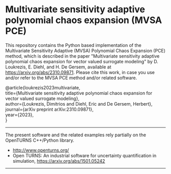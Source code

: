 # Multivariate sensitivity adaptive polynomial chaos expansion (MVSA PCE)

This repository contains the Python based implementation of the Multivariate Sensitivity Adaptive (MVSA) Polynomial Chaos Expansion (PCE) method, which is described in the paper "Multivariate sensitivity adaptive polynomial chaos expansion for vector valued surrogate modeling" by D. Loukrezis, E. Diehl, and H. De Gersem, available at https://arxiv.org/abs/2310.09871. Please cite this work, in case you use and/or refer to the MVSA PCE method and/or related software.

@article{loukrezis2023multivariate,  
title={Multivariate sensitivity adaptive polynomial chaos expansion for vector valued surrogate modeling},  
author={Loukrezis, Dimitrios and Diehl, Eric and De Gersem, Herbert},  
journal={arXiv preprint arXiv:2310.09871},    
year={2023},  
}

---

The present software and the related examples rely partially on the OpenTURNS 
C++/Python library.
- http://www.openturns.org/ 
- Open TURNS: An industrial software for uncertainty quantification in 
simulation, https://arxiv.org/abs/1501.05242 

---

